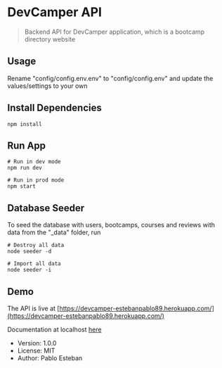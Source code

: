 # DevCamper API

> Backend API for DevCamper application, which is a bootcamp directory website

## Usage

Rename "config/config.env.env" to "config/config.env" and update the values/settings to your own

## Install Dependencies

```
npm install
```

## Run App

```
# Run in dev mode
npm run dev

# Run in prod mode
npm start
```

## Database Seeder

To seed the database with users, bootcamps, courses and reviews with data from the "\_data" folder, run

```
# Destroy all data
node seeder -d

# Import all data
node seeder -i
```

## Demo

The API is live at [https://devcamper-estebanpablo89.herokuapp.com/](https://devcamper-estebanpablo89.herokuapp.com/)

Documentation at localhost [here](https://documenter.getpostman.com/view/724536/TVmFif5m)

- Version: 1.0.0
- License: MIT
- Author: Pablo Esteban
